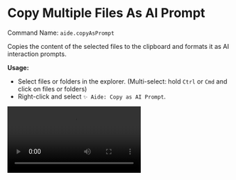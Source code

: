 # Copy Multiple Files As AI Prompt

Command Name: `aide.copyAsPrompt`

Copies the content of the selected files to the clipboard and formats it as AI interaction prompts.

**Usage:**

- Select files or folders in the explorer. (Multi-select: hold `Ctrl` or `Cmd` and click on files or folders)
- Right-click and select `✨ Aide: Copy as AI Prompt`.

<Video src="/videos/aide-copy-as-prompt.mp4"/>

**Related Configuration:**

- You can customize the AI prompt template by configuring [`aide.aiPrompt`](../configuration/ai-prompt.md).

- You can ignore specific files or folders by modifying the [`aide.ignorePatterns`](../configuration/ignore-patterns.md) configuration.

- You can control whether to ignore files or folders specified in the `.gitignore` file by modifying the [`aide.respectGitIgnore`](../configuration/respect-git-ignore.md) configuration.
